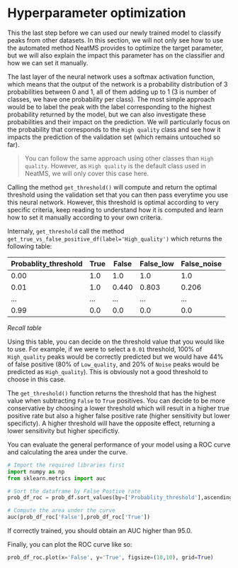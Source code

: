 # Hyperparameter optimization

This the last step before we can used our newly trained model to classify peaks from other datasets. In this section, we will not only see how to use the automated method NeatMS provides to optimize the target parameter, but we will also explain the impact this parameter has on the classifier and how we can set it manually.

The last layer of the neural network uses a softmax activation function, which means that the output of the network is a probability distribution of 3 probabilities between 0 and 1, all of them adding up to 1 (3 is number of classes, we have one probability per class). The most simple approach would be to label the peak with the label corresponding to the highest probability returned by the model, but we can also investigate these probabilities and their impact on the prediction. We will particularly focus on the probability that corresponds to the `High quality` class and see how it impacts the prediction of the validation set (which remains untouched so far).

> You can follow the same approach using other classes than `High quality`. However, as `High quality` is the default class used in NeatMS, we will only cover this case here.

Calling the method `get_threshold()` will compute and return the optimal threshold using the validation set that you can then pass everytime you use this neural network. However, this threshold is optimal according to very specific criteria, keep reading to understand how it is computed and learn how to set it manually according to your own criteria.

Internaly, `get_threshold` call the method `get_true_vs_false_positive_df(label='High_quality')` which returns the following table:


| Probablity_threshold | True    | False    | False_low | False_noise |
|----------------------|---------|----------|-----------|-------------|
| 0.00                 | 1.0 | 1.0 | 1.0  | 1.0    |
| 0.01                 | 1.0 | 0.440 | 0.803  | 0.206    |
| ...                  | ...     | ...      | ...       | ...      |
| 0.99                 | 0.0 | 0.0 | 0.0  | 0.0    |

*Recall table*

Using this table, you can decide on the threshold value that you would like to use. For example, if we were to select a `0.01` threshold, 100% of `High_quality` peaks would be correctly predicted but we would have 44% of false positive (80% of `Low_quality`, and 20% of `Noise` peaks would be predicted as `High_quality`). This is obviously not a good threshold to choose in this case. 

The `get_threshold()` function returns the threshold that has the highest value when subtracting `False` to `True` positives. You can decide to be more conservative by choosing a lower threshold which will result in a higher true positive rate but also a higher false positive rate (higher sensitivity but lower specificty). A higher threshold will have the opposite effect, returning a lower sensitivity but higher specifictiy.

You can evaluate the general performance of your model using a ROC curve and calculating the area under the curve.

``` python
# Import the required libraries first
import numpy as np
from sklearn.metrics import auc

# Sort the dataframe by False Postive rate
prob_df_roc = prob_df.sort_values(by=['Probablity_threshold'],ascending=False)

# Compute the area under the curve
auc(prob_df_roc['False'],prob_df_roc['True'])
```
If correctly trained, you should obtain an AUC higher than 95.0.

Finally, you can plot the ROC curve like so:

``` python
prob_df_roc.plot(x='False', y='True', figsize=(10,10), grid=True)
```


